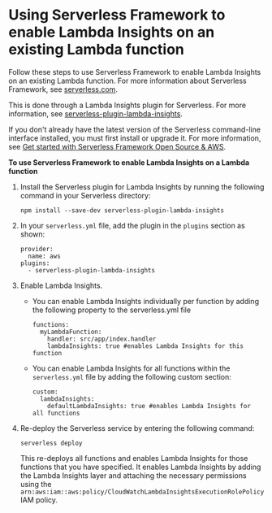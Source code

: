 # Using Serverless Framework to enable Lambda Insights on an existing Lambda function<a name="Lambda-Insights-Getting-Started-serverless"></a>

Follow these steps to use Serverless Framework to enable Lambda Insights on an existing Lambda function\. For more information about Serverless Framework, see [serverless\.com](https://www.serverless.com/)\.

This is done through a Lambda Insights plugin for Serverless\. For more information, see [serverless\-plugin\-lambda\-insights](https://www.npmjs.com/package/serverless-plugin-lambda-insights)\.

If you don't already have the latest version of the Serverless command\-line interface installed, you must first install or upgrade it\. For more information, see [Get started with Serverless Framework Open Source & AWS](https://www.serverless.com/framework/docs/getting-started/)\.

**To use Serverless Framework to enable Lambda Insights on a Lambda function**

1. Install the Serverless plugin for Lambda Insights by running the following command in your Serverless directory:

   ```
   npm install --save-dev serverless-plugin-lambda-insights
   ```

1. In your `serverless.yml` file, add the plugin in the `plugins` section as shown:

   ```
   provider:
     name: aws
   plugins:
     - serverless-plugin-lambda-insights
   ```

1. Enable Lambda Insights\.
   + You can enable Lambda Insights individually per function by adding the following property to the serverless\.yml file

     ```
     functions:
       myLambdaFunction:
         handler: src/app/index.handler
         lambdaInsights: true #enables Lambda Insights for this function
     ```
   + You can enable Lambda Insights for all functions within the `serverless.yml` file by adding the following custom section:

     ```
     custom:
       lambdaInsights:
         defaultLambdaInsights: true #enables Lambda Insights for all functions
     ```

1. Re\-deploy the Serverless service by entering the following command:

   ```
   serverless deploy
   ```

   This re\-deploys all functions and enables Lambda Insights for those functions that you have specified\. It enables Lambda Insights by adding the Lambda Insights layer and attaching the necessary permissions using the `arn:aws:iam::aws:policy/CloudWatchLambdaInsightsExecutionRolePolicy` IAM policy\.